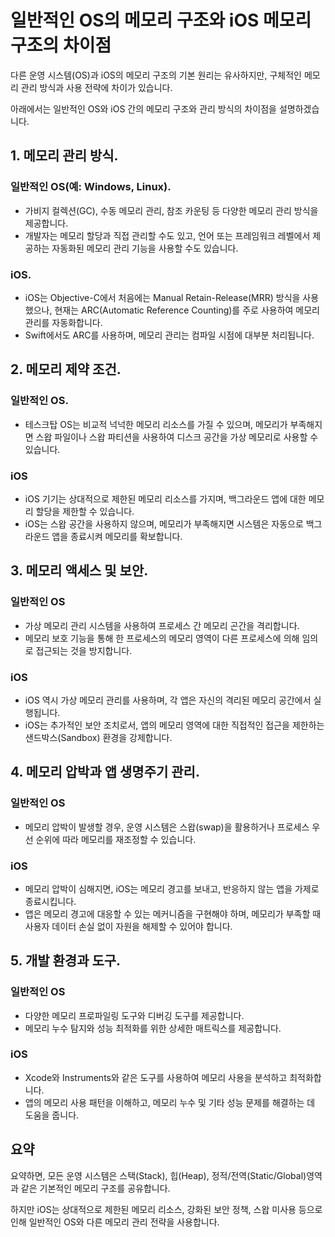 # 일반적인 OS의 메모리 구조와 iOS 메모리 구조의 차이점

다른 운영 시스템(OS)과 iOS의 메모리 구조의 기본 원리는 유사하지만, 구체적인 메모리 관리 방식과 사용 전략에 차이가 있습니다.

아래에서는 일반적인 OS와 iOS 간의 메모리 구조와 관리 방식의 차이점을 설명하겠습니다.

## 1. 메모리 관리 방식.

### 일반적인 OS(예: Windows, Linux).
- 가비지 컬렉션(GC), 수동 메모리 관리, 참조 카운팅 등 다양한 메모리 관리 방식을 제공합니다.
- 개발자는 메모리 할당과 직접 관리할 수도 있고, 언어 또는 프레임워크 레벨에서 제공하는 자동화된 메모리 관리 기능을 사용할 수도 있습니다.

### iOS.

- iOS는 Objective-C에서 처음에는 Manual Retain-Release(MRR) 방식을 사용했으나, 현재는 ARC(Automatic Reference Counting)를 주로 사용하여 메모리 관리를 자동화합니다.
- Swift에서도 ARC를 사용하며, 메모리 관리는 컴파일 시점에 대부분 처리됩니다.

## 2. 메모리 제약 조건.

### 일반적인 OS.
- 테스크탑 OS는 비교적 넉넉한 메모리 리소스를 가질 수 있으며, 메모리가 부족해지면 스왑 파일이나 스왑 파티션을 사용하여 디스크 공간을 가상 메모리로 사용할 수 있습니다.

### iOS
- iOS 기기는 상대적으로 제한된 메모리 리소스를 가지며, 백그라운드 앱에 대한 메모리 할당을 제한할 수 있습니다.
- iOS는 스왑 공간을 사용하지 않으며, 메모리가 부족해지면 시스템은 자동으로 백그라운드 앱을 종료시켜 메모리를 확보합니다.

## 3. 메모리 액세스 및 보안.

### 일반적인 OS
- 가상 메모리 관리 시스템을 사용하여 프로세스 간 메모리 곤간을 격리합니다.
- 메모리 보호 기능을 통해 한 프로세스의 메모리 영역이 다른 프로세스에 의해 임의로 접근되는 것을 방지합니다.

### iOS
- iOS 역시 가상 메모리 관리를 사용하며, 각 앱은 자신의 격리된 메모리 공간에서 실행됩니다.
- iOS는 추가적인 보안 조치로서, 앱의 메모리 영역에 대한 직접적인 접근을 제한하는 샌드박스(Sandbox) 환경을 강제합니다.

## 4. 메모리 압박과 앱 생명주기 관리.

### 일반적인 OS
- 메모리 압박이 발생할 경우, 운영 시스템은 스왑(swap)을 활용하거나 프로세스 우선 순위에 따라 메모리를 재조정할 수 있습니다.

### iOS
- 메모리 압박이 심해지면, iOS는 메모리 경고를 보내고, 반응하지 않는 앱을 가제로 종료시킵니다.
- 앱은 메모리 경고에 대응할 수 있는 메커니즘을 구현해야 하며, 메모리가 부족할 때 사용자 데이터 손실 없이 자원을 해제할 수 있어야 합니다.

## 5. 개발 환경과 도구.

### 일반적인 OS
- 다양한 메모리 프로파일링 도구와 디버깅 도구를 제공합니다.
- 메모리 누수 탐지와 성능 최적화를 위한 상세한 매트릭스를 제공합니다.

### iOS
- Xcode와 Instruments와 같은 도구를 사용하여 메모리 사용을 분석하고 최적화합니다.
- 앱의 메모리 사용 패턴을 이해하고, 메모리 누수 및 기타 성능 문제를 해결하는 데 도움을 줍니다.

## 요약

요약하면, 모든 운영 시스템은 스택(Stack), 힙(Heap), 정적/전역(Static/Global)영역과 같은 기본적인 메모리 구조를 공유합니다.

하지만 iOS는 상대적으로 제한된 메모리 리소스, 강화된 보안 정책, 스왑 미사용 등으로 인해 일반적인 OS와 다른 메모리 관리 전략을 사용합니다.
